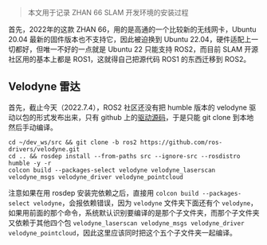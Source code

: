 > 本文用于记录 ZHAN 66 SLAM 开发环境的安装过程

首先，2022年的这款 ZHAN 66，用的是高通的一个比较新的无线网卡，Ubuntu 20.04 最新的固件版本也不支持它，因此被迫换到 Ubuntu 22.04，硬件适配上一切都好，但唯一不好的一点就是 Ubuntu 22 只能支持 ROS2，而目前 SLAM 开源社区用的基本上都是 ROS1，这就得自己把源代码 ROS1 的东西迁移到 ROS2。

## Velodyne 雷达
首先，截止今天（2022.7.4），ROS2 社区还没有把 humble 版本的 velodyne 驱动以包的形式发布出来，只有 github 上的[驱动源码](https://github.com/ros-drivers/velodyne/tree/ros2)，于是只能 git clone 到本地然后手动编译。
```
cd ~/dev_ws/src && git clone -b ros2 https://github.com/ros-drivers/velodyne.git
cd .. && rosdep install --from-paths src --ignore-src --rosdistro humble -y -r
colcon build --packages-select velodyne velodyne_laserscan velodyne_msgs velodyne_driver velodyne_pointcloud
```
注意如果在用 rosdep 安装完依赖之后，直接用 `colcon build --packages-select velodyne`，会报依赖错误，因为 `velodyne` 文件夹下面还有个 `velodyne`，如果用前面的那个命令，系统默认识别要编译的是那个子文件夹，而那个子文件夹又依赖于其他四个包 `velodyne_laserscan velodyne_msgs velodyne_driver velodyne_pointcloud`，因此这里应该同时把这个五个子文件夹一起编译。